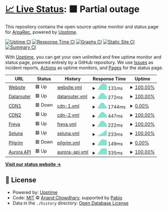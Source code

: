# [📈 Live Status](https://status.arparec.xyz): <!--live status--> **🟧 Partial outage**

This repository contains the open-source uptime monitor and status page for [ArpaRec](https://status.arparec.xyz), powered by [Upptime](https://github.com/upptime/upptime).

[![Uptime CI](https://github.com/ArpaRec/arparec-status/workflows/Uptime%20CI/badge.svg)](https://github.com/ArpaRec/arparec-status/actions?query=workflow%3A%22Uptime+CI%22)
[![Response Time CI](https://github.com/ArpaRec/arparec-status/workflows/Response%20Time%20CI/badge.svg)](https://github.com/ArpaRec/arparec-status/actions?query=workflow%3A%22Response+Time+CI%22)
[![Graphs CI](https://github.com/ArpaRec/arparec-status/workflows/Graphs%20CI/badge.svg)](https://github.com/ArpaRec/arparec-status/actions?query=workflow%3A%22Graphs+CI%22)
[![Static Site CI](https://github.com/ArpaRec/arparec-status/workflows/Static%20Site%20CI/badge.svg)](https://github.com/ArpaRec/arparec-status/actions?query=workflow%3A%22Static+Site+CI%22)
[![Summary CI](https://github.com/ArpaRec/arparec-status/workflows/Summary%20CI/badge.svg)](https://github.com/ArpaRec/arparec-status/actions?query=workflow%3A%22Summary+CI%22)

With [Upptime](https://upptime.js.org), you can get your own unlimited and free uptime monitor and status page, powered entirely by a GitHub repository. We use [Issues](https://github.com/ArpaRec/arparec-status/issues) as incident reports, [Actions](https://github.com/ArpaRec/arparec-status/actions) as uptime monitors, and [Pages](https://status.arparec.xyz) for the status page.

<!--start: status pages-->
<!-- This summary is generated by Upptime (https://github.com/upptime/upptime) -->
<!-- Do not edit this manually, your changes will be overwritten -->
<!-- prettier-ignore -->
| URL | Status | History | Response Time | Uptime |
| --- | ------ | ------- | ------------- | ------ |
| <img alt="" src="https://icons.duckduckgo.com/ip3/arparec.xyz.ico" height="13"> [Website](https://arparec.xyz) | 🟩 Up | [website.yml](https://github.com/ArpaRec/arparec-status/commits/HEAD/history/website.yml) | <details><summary><img alt="Response time graph" src="./graphs/website/response-time-week.png" height="20"> 131ms</summary><br><a href="https://status.arparec.xyz/history/website"><img alt="Response time 131" src="https://img.shields.io/endpoint?url=https%3A%2F%2Fraw.githubusercontent.com%2FArpaRec%2Farparec-status%2FHEAD%2Fapi%2Fwebsite%2Fresponse-time.json"></a><br><a href="https://status.arparec.xyz/history/website"><img alt="24-hour response time 178" src="https://img.shields.io/endpoint?url=https%3A%2F%2Fraw.githubusercontent.com%2FArpaRec%2Farparec-status%2FHEAD%2Fapi%2Fwebsite%2Fresponse-time-day.json"></a><br><a href="https://status.arparec.xyz/history/website"><img alt="7-day response time 131" src="https://img.shields.io/endpoint?url=https%3A%2F%2Fraw.githubusercontent.com%2FArpaRec%2Farparec-status%2FHEAD%2Fapi%2Fwebsite%2Fresponse-time-week.json"></a><br><a href="https://status.arparec.xyz/history/website"><img alt="30-day response time 131" src="https://img.shields.io/endpoint?url=https%3A%2F%2Fraw.githubusercontent.com%2FArpaRec%2Farparec-status%2FHEAD%2Fapi%2Fwebsite%2Fresponse-time-month.json"></a><br><a href="https://status.arparec.xyz/history/website"><img alt="1-year response time 131" src="https://img.shields.io/endpoint?url=https%3A%2F%2Fraw.githubusercontent.com%2FArpaRec%2Farparec-status%2FHEAD%2Fapi%2Fwebsite%2Fresponse-time-year.json"></a></details> | <details><summary><a href="https://status.arparec.xyz/history/website">100.00%</a></summary><a href="https://status.arparec.xyz/history/website"><img alt="All-time uptime 100.00%" src="https://img.shields.io/endpoint?url=https%3A%2F%2Fraw.githubusercontent.com%2FArpaRec%2Farparec-status%2FHEAD%2Fapi%2Fwebsite%2Fuptime.json"></a><br><a href="https://status.arparec.xyz/history/website"><img alt="24-hour uptime 100.00%" src="https://img.shields.io/endpoint?url=https%3A%2F%2Fraw.githubusercontent.com%2FArpaRec%2Farparec-status%2FHEAD%2Fapi%2Fwebsite%2Fuptime-day.json"></a><br><a href="https://status.arparec.xyz/history/website"><img alt="7-day uptime 100.00%" src="https://img.shields.io/endpoint?url=https%3A%2F%2Fraw.githubusercontent.com%2FArpaRec%2Farparec-status%2FHEAD%2Fapi%2Fwebsite%2Fuptime-week.json"></a><br><a href="https://status.arparec.xyz/history/website"><img alt="30-day uptime 100.00%" src="https://img.shields.io/endpoint?url=https%3A%2F%2Fraw.githubusercontent.com%2FArpaRec%2Farparec-status%2FHEAD%2Fapi%2Fwebsite%2Fuptime-month.json"></a><br><a href="https://status.arparec.xyz/history/website"><img alt="1-year uptime 100.00%" src="https://img.shields.io/endpoint?url=https%3A%2F%2Fraw.githubusercontent.com%2FArpaRec%2Farparec-status%2FHEAD%2Fapi%2Fwebsite%2Fuptime-year.json"></a></details>
| <img alt="" src="https://icons.duckduckgo.com/ip3/datarouter.ol.arparec.xyz.ico" height="13"> [Datarouter](https://datarouter.ol.arparec.xyz) | 🟩 Up | [datarouter.yml](https://github.com/ArpaRec/arparec-status/commits/HEAD/history/datarouter.yml) | <details><summary><img alt="Response time graph" src="./graphs/datarouter/response-time-week.png" height="20"> 272ms</summary><br><a href="https://status.arparec.xyz/history/datarouter"><img alt="Response time 272" src="https://img.shields.io/endpoint?url=https%3A%2F%2Fraw.githubusercontent.com%2FArpaRec%2Farparec-status%2FHEAD%2Fapi%2Fdatarouter%2Fresponse-time.json"></a><br><a href="https://status.arparec.xyz/history/datarouter"><img alt="24-hour response time 348" src="https://img.shields.io/endpoint?url=https%3A%2F%2Fraw.githubusercontent.com%2FArpaRec%2Farparec-status%2FHEAD%2Fapi%2Fdatarouter%2Fresponse-time-day.json"></a><br><a href="https://status.arparec.xyz/history/datarouter"><img alt="7-day response time 272" src="https://img.shields.io/endpoint?url=https%3A%2F%2Fraw.githubusercontent.com%2FArpaRec%2Farparec-status%2FHEAD%2Fapi%2Fdatarouter%2Fresponse-time-week.json"></a><br><a href="https://status.arparec.xyz/history/datarouter"><img alt="30-day response time 272" src="https://img.shields.io/endpoint?url=https%3A%2F%2Fraw.githubusercontent.com%2FArpaRec%2Farparec-status%2FHEAD%2Fapi%2Fdatarouter%2Fresponse-time-month.json"></a><br><a href="https://status.arparec.xyz/history/datarouter"><img alt="1-year response time 272" src="https://img.shields.io/endpoint?url=https%3A%2F%2Fraw.githubusercontent.com%2FArpaRec%2Farparec-status%2FHEAD%2Fapi%2Fdatarouter%2Fresponse-time-year.json"></a></details> | <details><summary><a href="https://status.arparec.xyz/history/datarouter">100.00%</a></summary><a href="https://status.arparec.xyz/history/datarouter"><img alt="All-time uptime 100.00%" src="https://img.shields.io/endpoint?url=https%3A%2F%2Fraw.githubusercontent.com%2FArpaRec%2Farparec-status%2FHEAD%2Fapi%2Fdatarouter%2Fuptime.json"></a><br><a href="https://status.arparec.xyz/history/datarouter"><img alt="24-hour uptime 100.00%" src="https://img.shields.io/endpoint?url=https%3A%2F%2Fraw.githubusercontent.com%2FArpaRec%2Farparec-status%2FHEAD%2Fapi%2Fdatarouter%2Fuptime-day.json"></a><br><a href="https://status.arparec.xyz/history/datarouter"><img alt="7-day uptime 100.00%" src="https://img.shields.io/endpoint?url=https%3A%2F%2Fraw.githubusercontent.com%2FArpaRec%2Farparec-status%2FHEAD%2Fapi%2Fdatarouter%2Fuptime-week.json"></a><br><a href="https://status.arparec.xyz/history/datarouter"><img alt="30-day uptime 100.00%" src="https://img.shields.io/endpoint?url=https%3A%2F%2Fraw.githubusercontent.com%2FArpaRec%2Farparec-status%2FHEAD%2Fapi%2Fdatarouter%2Fuptime-month.json"></a><br><a href="https://status.arparec.xyz/history/datarouter"><img alt="1-year uptime 100.00%" src="https://img.shields.io/endpoint?url=https%3A%2F%2Fraw.githubusercontent.com%2FArpaRec%2Farparec-status%2FHEAD%2Fapi%2Fdatarouter%2Fuptime-year.json"></a></details>
| <img alt="" src="https://icons.duckduckgo.com/ip3/cdn-public-service-prod01.ol.arparec.xyz.ico" height="13"> [CDN1](https://cdn-public-service-prod01.ol.arparec.xyz) | 🟥 Down | [cdn-1.yml](https://github.com/ArpaRec/arparec-status/commits/HEAD/history/cdn-1.yml) | <details><summary><img alt="Response time graph" src="./graphs/cdn-1/response-time-week.png" height="20"> 1744ms</summary><br><a href="https://status.arparec.xyz/history/cdn-1"><img alt="Response time 1744" src="https://img.shields.io/endpoint?url=https%3A%2F%2Fraw.githubusercontent.com%2FArpaRec%2Farparec-status%2FHEAD%2Fapi%2Fcdn-1%2Fresponse-time.json"></a><br><a href="https://status.arparec.xyz/history/cdn-1"><img alt="24-hour response time 2472" src="https://img.shields.io/endpoint?url=https%3A%2F%2Fraw.githubusercontent.com%2FArpaRec%2Farparec-status%2FHEAD%2Fapi%2Fcdn-1%2Fresponse-time-day.json"></a><br><a href="https://status.arparec.xyz/history/cdn-1"><img alt="7-day response time 1744" src="https://img.shields.io/endpoint?url=https%3A%2F%2Fraw.githubusercontent.com%2FArpaRec%2Farparec-status%2FHEAD%2Fapi%2Fcdn-1%2Fresponse-time-week.json"></a><br><a href="https://status.arparec.xyz/history/cdn-1"><img alt="30-day response time 1744" src="https://img.shields.io/endpoint?url=https%3A%2F%2Fraw.githubusercontent.com%2FArpaRec%2Farparec-status%2FHEAD%2Fapi%2Fcdn-1%2Fresponse-time-month.json"></a><br><a href="https://status.arparec.xyz/history/cdn-1"><img alt="1-year response time 1744" src="https://img.shields.io/endpoint?url=https%3A%2F%2Fraw.githubusercontent.com%2FArpaRec%2Farparec-status%2FHEAD%2Fapi%2Fcdn-1%2Fresponse-time-year.json"></a></details> | <details><summary><a href="https://status.arparec.xyz/history/cdn-1">0.00%</a></summary><a href="https://status.arparec.xyz/history/cdn-1"><img alt="All-time uptime 0.00%" src="https://img.shields.io/endpoint?url=https%3A%2F%2Fraw.githubusercontent.com%2FArpaRec%2Farparec-status%2FHEAD%2Fapi%2Fcdn-1%2Fuptime.json"></a><br><a href="https://status.arparec.xyz/history/cdn-1"><img alt="24-hour uptime 0.00%" src="https://img.shields.io/endpoint?url=https%3A%2F%2Fraw.githubusercontent.com%2FArpaRec%2Farparec-status%2FHEAD%2Fapi%2Fcdn-1%2Fuptime-day.json"></a><br><a href="https://status.arparec.xyz/history/cdn-1"><img alt="7-day uptime 0.00%" src="https://img.shields.io/endpoint?url=https%3A%2F%2Fraw.githubusercontent.com%2FArpaRec%2Farparec-status%2FHEAD%2Fapi%2Fcdn-1%2Fuptime-week.json"></a><br><a href="https://status.arparec.xyz/history/cdn-1"><img alt="30-day uptime 0.00%" src="https://img.shields.io/endpoint?url=https%3A%2F%2Fraw.githubusercontent.com%2FArpaRec%2Farparec-status%2FHEAD%2Fapi%2Fcdn-1%2Fuptime-month.json"></a><br><a href="https://status.arparec.xyz/history/cdn-1"><img alt="1-year uptime 0.00%" src="https://img.shields.io/endpoint?url=https%3A%2F%2Fraw.githubusercontent.com%2FArpaRec%2Farparec-status%2FHEAD%2Fapi%2Fcdn-1%2Fuptime-year.json"></a></details>
| <img alt="" src="https://icons.duckduckgo.com/ip3/cdn2.arparec.xyz.ico" height="13"> [CDN2](https://cdn2.arparec.xyz) | 🟩 Up | [cdn-2.yml](https://github.com/ArpaRec/arparec-status/commits/HEAD/history/cdn-2.yml) | <details><summary><img alt="Response time graph" src="./graphs/cdn-2/response-time-week.png" height="20"> 447ms</summary><br><a href="https://status.arparec.xyz/history/cdn-2"><img alt="Response time 447" src="https://img.shields.io/endpoint?url=https%3A%2F%2Fraw.githubusercontent.com%2FArpaRec%2Farparec-status%2FHEAD%2Fapi%2Fcdn-2%2Fresponse-time.json"></a><br><a href="https://status.arparec.xyz/history/cdn-2"><img alt="24-hour response time 310" src="https://img.shields.io/endpoint?url=https%3A%2F%2Fraw.githubusercontent.com%2FArpaRec%2Farparec-status%2FHEAD%2Fapi%2Fcdn-2%2Fresponse-time-day.json"></a><br><a href="https://status.arparec.xyz/history/cdn-2"><img alt="7-day response time 447" src="https://img.shields.io/endpoint?url=https%3A%2F%2Fraw.githubusercontent.com%2FArpaRec%2Farparec-status%2FHEAD%2Fapi%2Fcdn-2%2Fresponse-time-week.json"></a><br><a href="https://status.arparec.xyz/history/cdn-2"><img alt="30-day response time 447" src="https://img.shields.io/endpoint?url=https%3A%2F%2Fraw.githubusercontent.com%2FArpaRec%2Farparec-status%2FHEAD%2Fapi%2Fcdn-2%2Fresponse-time-month.json"></a><br><a href="https://status.arparec.xyz/history/cdn-2"><img alt="1-year response time 447" src="https://img.shields.io/endpoint?url=https%3A%2F%2Fraw.githubusercontent.com%2FArpaRec%2Farparec-status%2FHEAD%2Fapi%2Fcdn-2%2Fresponse-time-year.json"></a></details> | <details><summary><a href="https://status.arparec.xyz/history/cdn-2">100.00%</a></summary><a href="https://status.arparec.xyz/history/cdn-2"><img alt="All-time uptime 100.00%" src="https://img.shields.io/endpoint?url=https%3A%2F%2Fraw.githubusercontent.com%2FArpaRec%2Farparec-status%2FHEAD%2Fapi%2Fcdn-2%2Fuptime.json"></a><br><a href="https://status.arparec.xyz/history/cdn-2"><img alt="24-hour uptime 100.00%" src="https://img.shields.io/endpoint?url=https%3A%2F%2Fraw.githubusercontent.com%2FArpaRec%2Farparec-status%2FHEAD%2Fapi%2Fcdn-2%2Fuptime-day.json"></a><br><a href="https://status.arparec.xyz/history/cdn-2"><img alt="7-day uptime 100.00%" src="https://img.shields.io/endpoint?url=https%3A%2F%2Fraw.githubusercontent.com%2FArpaRec%2Farparec-status%2FHEAD%2Fapi%2Fcdn-2%2Fuptime-week.json"></a><br><a href="https://status.arparec.xyz/history/cdn-2"><img alt="30-day uptime 100.00%" src="https://img.shields.io/endpoint?url=https%3A%2F%2Fraw.githubusercontent.com%2FArpaRec%2Farparec-status%2FHEAD%2Fapi%2Fcdn-2%2Fuptime-month.json"></a><br><a href="https://status.arparec.xyz/history/cdn-2"><img alt="1-year uptime 100.00%" src="https://img.shields.io/endpoint?url=https%3A%2F%2Fraw.githubusercontent.com%2FArpaRec%2Farparec-status%2FHEAD%2Fapi%2Fcdn-2%2Fuptime-year.json"></a></details>
| <img alt="" src="https://icons.duckduckgo.com/ip3/freya-public-service-prod03.ol.arparec.xyz.ico" height="13"> [Freya](https://freya-public-service-prod03.ol.arparec.xyz) | 🟩 Up | [freya.yml](https://github.com/ArpaRec/arparec-status/commits/HEAD/history/freya.yml) | <details><summary><img alt="Response time graph" src="./graphs/freya/response-time-week.png" height="20"> 222ms</summary><br><a href="https://status.arparec.xyz/history/freya"><img alt="Response time 222" src="https://img.shields.io/endpoint?url=https%3A%2F%2Fraw.githubusercontent.com%2FArpaRec%2Farparec-status%2FHEAD%2Fapi%2Ffreya%2Fresponse-time.json"></a><br><a href="https://status.arparec.xyz/history/freya"><img alt="24-hour response time 202" src="https://img.shields.io/endpoint?url=https%3A%2F%2Fraw.githubusercontent.com%2FArpaRec%2Farparec-status%2FHEAD%2Fapi%2Ffreya%2Fresponse-time-day.json"></a><br><a href="https://status.arparec.xyz/history/freya"><img alt="7-day response time 222" src="https://img.shields.io/endpoint?url=https%3A%2F%2Fraw.githubusercontent.com%2FArpaRec%2Farparec-status%2FHEAD%2Fapi%2Ffreya%2Fresponse-time-week.json"></a><br><a href="https://status.arparec.xyz/history/freya"><img alt="30-day response time 222" src="https://img.shields.io/endpoint?url=https%3A%2F%2Fraw.githubusercontent.com%2FArpaRec%2Farparec-status%2FHEAD%2Fapi%2Ffreya%2Fresponse-time-month.json"></a><br><a href="https://status.arparec.xyz/history/freya"><img alt="1-year response time 222" src="https://img.shields.io/endpoint?url=https%3A%2F%2Fraw.githubusercontent.com%2FArpaRec%2Farparec-status%2FHEAD%2Fapi%2Ffreya%2Fresponse-time-year.json"></a></details> | <details><summary><a href="https://status.arparec.xyz/history/freya">100.00%</a></summary><a href="https://status.arparec.xyz/history/freya"><img alt="All-time uptime 100.00%" src="https://img.shields.io/endpoint?url=https%3A%2F%2Fraw.githubusercontent.com%2FArpaRec%2Farparec-status%2FHEAD%2Fapi%2Ffreya%2Fuptime.json"></a><br><a href="https://status.arparec.xyz/history/freya"><img alt="24-hour uptime 100.00%" src="https://img.shields.io/endpoint?url=https%3A%2F%2Fraw.githubusercontent.com%2FArpaRec%2Farparec-status%2FHEAD%2Fapi%2Ffreya%2Fuptime-day.json"></a><br><a href="https://status.arparec.xyz/history/freya"><img alt="7-day uptime 100.00%" src="https://img.shields.io/endpoint?url=https%3A%2F%2Fraw.githubusercontent.com%2FArpaRec%2Farparec-status%2FHEAD%2Fapi%2Ffreya%2Fuptime-week.json"></a><br><a href="https://status.arparec.xyz/history/freya"><img alt="30-day uptime 100.00%" src="https://img.shields.io/endpoint?url=https%3A%2F%2Fraw.githubusercontent.com%2FArpaRec%2Farparec-status%2FHEAD%2Fapi%2Ffreya%2Fuptime-month.json"></a><br><a href="https://status.arparec.xyz/history/freya"><img alt="1-year uptime 100.00%" src="https://img.shields.io/endpoint?url=https%3A%2F%2Fraw.githubusercontent.com%2FArpaRec%2Farparec-status%2FHEAD%2Fapi%2Ffreya%2Fuptime-year.json"></a></details>
| <img alt="" src="https://icons.duckduckgo.com/ip3/seluna-public-service-prod02.ol.arparec.xyz.ico" height="13"> [Seluna](https://seluna-public-service-prod02.ol.arparec.xyz) | 🟩 Up | [seluna.yml](https://github.com/ArpaRec/arparec-status/commits/HEAD/history/seluna.yml) | <details><summary><img alt="Response time graph" src="./graphs/seluna/response-time-week.png" height="20"> 233ms</summary><br><a href="https://status.arparec.xyz/history/seluna"><img alt="Response time 233" src="https://img.shields.io/endpoint?url=https%3A%2F%2Fraw.githubusercontent.com%2FArpaRec%2Farparec-status%2FHEAD%2Fapi%2Fseluna%2Fresponse-time.json"></a><br><a href="https://status.arparec.xyz/history/seluna"><img alt="24-hour response time 208" src="https://img.shields.io/endpoint?url=https%3A%2F%2Fraw.githubusercontent.com%2FArpaRec%2Farparec-status%2FHEAD%2Fapi%2Fseluna%2Fresponse-time-day.json"></a><br><a href="https://status.arparec.xyz/history/seluna"><img alt="7-day response time 233" src="https://img.shields.io/endpoint?url=https%3A%2F%2Fraw.githubusercontent.com%2FArpaRec%2Farparec-status%2FHEAD%2Fapi%2Fseluna%2Fresponse-time-week.json"></a><br><a href="https://status.arparec.xyz/history/seluna"><img alt="30-day response time 233" src="https://img.shields.io/endpoint?url=https%3A%2F%2Fraw.githubusercontent.com%2FArpaRec%2Farparec-status%2FHEAD%2Fapi%2Fseluna%2Fresponse-time-month.json"></a><br><a href="https://status.arparec.xyz/history/seluna"><img alt="1-year response time 233" src="https://img.shields.io/endpoint?url=https%3A%2F%2Fraw.githubusercontent.com%2FArpaRec%2Farparec-status%2FHEAD%2Fapi%2Fseluna%2Fresponse-time-year.json"></a></details> | <details><summary><a href="https://status.arparec.xyz/history/seluna">100.00%</a></summary><a href="https://status.arparec.xyz/history/seluna"><img alt="All-time uptime 100.00%" src="https://img.shields.io/endpoint?url=https%3A%2F%2Fraw.githubusercontent.com%2FArpaRec%2Farparec-status%2FHEAD%2Fapi%2Fseluna%2Fuptime.json"></a><br><a href="https://status.arparec.xyz/history/seluna"><img alt="24-hour uptime 100.00%" src="https://img.shields.io/endpoint?url=https%3A%2F%2Fraw.githubusercontent.com%2FArpaRec%2Farparec-status%2FHEAD%2Fapi%2Fseluna%2Fuptime-day.json"></a><br><a href="https://status.arparec.xyz/history/seluna"><img alt="7-day uptime 100.00%" src="https://img.shields.io/endpoint?url=https%3A%2F%2Fraw.githubusercontent.com%2FArpaRec%2Farparec-status%2FHEAD%2Fapi%2Fseluna%2Fuptime-week.json"></a><br><a href="https://status.arparec.xyz/history/seluna"><img alt="30-day uptime 100.00%" src="https://img.shields.io/endpoint?url=https%3A%2F%2Fraw.githubusercontent.com%2FArpaRec%2Farparec-status%2FHEAD%2Fapi%2Fseluna%2Fuptime-month.json"></a><br><a href="https://status.arparec.xyz/history/seluna"><img alt="1-year uptime 100.00%" src="https://img.shields.io/endpoint?url=https%3A%2F%2Fraw.githubusercontent.com%2FArpaRec%2Farparec-status%2FHEAD%2Fapi%2Fseluna%2Fuptime-year.json"></a></details>
| <img alt="" src="https://icons.duckduckgo.com/ip3/pilgrim.cl.prod.live-service.arparec.xyz.ico" height="13"> [Pilgrim](https://pilgrim.cl.prod.live-service.arparec.xyz) | 🟥 Down | [pilgrim.yml](https://github.com/ArpaRec/arparec-status/commits/HEAD/history/pilgrim.yml) | <details><summary><img alt="Response time graph" src="./graphs/pilgrim/response-time-week.png" height="20"> 149ms</summary><br><a href="https://status.arparec.xyz/history/pilgrim"><img alt="Response time 149" src="https://img.shields.io/endpoint?url=https%3A%2F%2Fraw.githubusercontent.com%2FArpaRec%2Farparec-status%2FHEAD%2Fapi%2Fpilgrim%2Fresponse-time.json"></a><br><a href="https://status.arparec.xyz/history/pilgrim"><img alt="24-hour response time 135" src="https://img.shields.io/endpoint?url=https%3A%2F%2Fraw.githubusercontent.com%2FArpaRec%2Farparec-status%2FHEAD%2Fapi%2Fpilgrim%2Fresponse-time-day.json"></a><br><a href="https://status.arparec.xyz/history/pilgrim"><img alt="7-day response time 149" src="https://img.shields.io/endpoint?url=https%3A%2F%2Fraw.githubusercontent.com%2FArpaRec%2Farparec-status%2FHEAD%2Fapi%2Fpilgrim%2Fresponse-time-week.json"></a><br><a href="https://status.arparec.xyz/history/pilgrim"><img alt="30-day response time 149" src="https://img.shields.io/endpoint?url=https%3A%2F%2Fraw.githubusercontent.com%2FArpaRec%2Farparec-status%2FHEAD%2Fapi%2Fpilgrim%2Fresponse-time-month.json"></a><br><a href="https://status.arparec.xyz/history/pilgrim"><img alt="1-year response time 149" src="https://img.shields.io/endpoint?url=https%3A%2F%2Fraw.githubusercontent.com%2FArpaRec%2Farparec-status%2FHEAD%2Fapi%2Fpilgrim%2Fresponse-time-year.json"></a></details> | <details><summary><a href="https://status.arparec.xyz/history/pilgrim">0.00%</a></summary><a href="https://status.arparec.xyz/history/pilgrim"><img alt="All-time uptime 0.00%" src="https://img.shields.io/endpoint?url=https%3A%2F%2Fraw.githubusercontent.com%2FArpaRec%2Farparec-status%2FHEAD%2Fapi%2Fpilgrim%2Fuptime.json"></a><br><a href="https://status.arparec.xyz/history/pilgrim"><img alt="24-hour uptime 0.00%" src="https://img.shields.io/endpoint?url=https%3A%2F%2Fraw.githubusercontent.com%2FArpaRec%2Farparec-status%2FHEAD%2Fapi%2Fpilgrim%2Fuptime-day.json"></a><br><a href="https://status.arparec.xyz/history/pilgrim"><img alt="7-day uptime 0.00%" src="https://img.shields.io/endpoint?url=https%3A%2F%2Fraw.githubusercontent.com%2FArpaRec%2Farparec-status%2FHEAD%2Fapi%2Fpilgrim%2Fuptime-week.json"></a><br><a href="https://status.arparec.xyz/history/pilgrim"><img alt="30-day uptime 0.00%" src="https://img.shields.io/endpoint?url=https%3A%2F%2Fraw.githubusercontent.com%2FArpaRec%2Farparec-status%2FHEAD%2Fapi%2Fpilgrim%2Fuptime-month.json"></a><br><a href="https://status.arparec.xyz/history/pilgrim"><img alt="1-year uptime 0.00%" src="https://img.shields.io/endpoint?url=https%3A%2F%2Fraw.githubusercontent.com%2FArpaRec%2Farparec-status%2FHEAD%2Fapi%2Fpilgrim%2Fuptime-year.json"></a></details>
| <img alt="" src="https://icons.duckduckgo.com/ip3/aurora-api.arparec.xyz.ico" height="13"> [Aurora API](https://aurora-api.arparec.xyz) | 🟩 Up | [aurora-api.yml](https://github.com/ArpaRec/arparec-status/commits/HEAD/history/aurora-api.yml) | <details><summary><img alt="Response time graph" src="./graphs/aurora-api/response-time-week.png" height="20"> 335ms</summary><br><a href="https://status.arparec.xyz/history/aurora-api"><img alt="Response time 335" src="https://img.shields.io/endpoint?url=https%3A%2F%2Fraw.githubusercontent.com%2FArpaRec%2Farparec-status%2FHEAD%2Fapi%2Faurora-api%2Fresponse-time.json"></a><br><a href="https://status.arparec.xyz/history/aurora-api"><img alt="24-hour response time 343" src="https://img.shields.io/endpoint?url=https%3A%2F%2Fraw.githubusercontent.com%2FArpaRec%2Farparec-status%2FHEAD%2Fapi%2Faurora-api%2Fresponse-time-day.json"></a><br><a href="https://status.arparec.xyz/history/aurora-api"><img alt="7-day response time 335" src="https://img.shields.io/endpoint?url=https%3A%2F%2Fraw.githubusercontent.com%2FArpaRec%2Farparec-status%2FHEAD%2Fapi%2Faurora-api%2Fresponse-time-week.json"></a><br><a href="https://status.arparec.xyz/history/aurora-api"><img alt="30-day response time 335" src="https://img.shields.io/endpoint?url=https%3A%2F%2Fraw.githubusercontent.com%2FArpaRec%2Farparec-status%2FHEAD%2Fapi%2Faurora-api%2Fresponse-time-month.json"></a><br><a href="https://status.arparec.xyz/history/aurora-api"><img alt="1-year response time 335" src="https://img.shields.io/endpoint?url=https%3A%2F%2Fraw.githubusercontent.com%2FArpaRec%2Farparec-status%2FHEAD%2Fapi%2Faurora-api%2Fresponse-time-year.json"></a></details> | <details><summary><a href="https://status.arparec.xyz/history/aurora-api">100.00%</a></summary><a href="https://status.arparec.xyz/history/aurora-api"><img alt="All-time uptime 100.00%" src="https://img.shields.io/endpoint?url=https%3A%2F%2Fraw.githubusercontent.com%2FArpaRec%2Farparec-status%2FHEAD%2Fapi%2Faurora-api%2Fuptime.json"></a><br><a href="https://status.arparec.xyz/history/aurora-api"><img alt="24-hour uptime 100.00%" src="https://img.shields.io/endpoint?url=https%3A%2F%2Fraw.githubusercontent.com%2FArpaRec%2Farparec-status%2FHEAD%2Fapi%2Faurora-api%2Fuptime-day.json"></a><br><a href="https://status.arparec.xyz/history/aurora-api"><img alt="7-day uptime 100.00%" src="https://img.shields.io/endpoint?url=https%3A%2F%2Fraw.githubusercontent.com%2FArpaRec%2Farparec-status%2FHEAD%2Fapi%2Faurora-api%2Fuptime-week.json"></a><br><a href="https://status.arparec.xyz/history/aurora-api"><img alt="30-day uptime 100.00%" src="https://img.shields.io/endpoint?url=https%3A%2F%2Fraw.githubusercontent.com%2FArpaRec%2Farparec-status%2FHEAD%2Fapi%2Faurora-api%2Fuptime-month.json"></a><br><a href="https://status.arparec.xyz/history/aurora-api"><img alt="1-year uptime 100.00%" src="https://img.shields.io/endpoint?url=https%3A%2F%2Fraw.githubusercontent.com%2FArpaRec%2Farparec-status%2FHEAD%2Fapi%2Faurora-api%2Fuptime-year.json"></a></details>

<!--end: status pages-->

[**Visit our status website →**](https://status.arparec.xyz)

## 📄 License

- Powered by: [Upptime](https://github.com/upptime/upptime)
- Code: [MIT](./LICENSE) © [Anand Chowdhary](https://anandchowdhary.com), supported by [Pabio](https://pabio.com)
- Data in the `./history` directory: [Open Database License](https://opendatacommons.org/licenses/odbl/1-0/)
